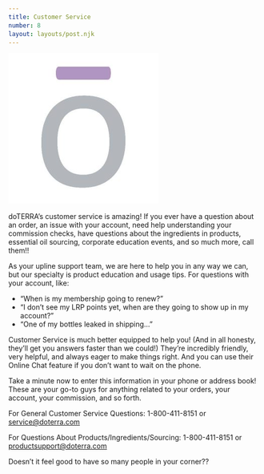 ```yaml
---
title: Customer Service
number: 8
layout: layouts/post.njk
---
```


<img src="/img/doterra-o.jpeg" alt="doTerra o" class="pull-right">

doTERRA’s customer service is amazing! If you ever have a question about an order, an issue with your account, need help understanding your commission checks, have questions about the ingredients in products, essential oil sourcing, corporate education events, and so much more, call them!!

As your upline support team, we are here to help you in any way we can, but our specialty is product education and usage tips. For questions with your account, like:

- “When is my membership going to renew?”
- “I don’t see my LRP points yet, when are they going to show up in my account?”
- “One of my bottles leaked in shipping…”

Customer Service is much better equipped to help you! (And in all honesty, they’ll get you answers faster than we could!) They’re incredibly friendly, very helpful, and always eager to make things right. And you can use their Online Chat feature if you don’t want to wait on the phone.

Take a minute now to enter this information in your phone or address book! These are your go-to guys for anything related to your orders, your account, your commission, and so forth.

For General Customer Service Questions: 1-800-411-8151 or service@doterra.com

For Questions About Products/Ingredients/Sourcing: 1-800-411-8151 or productsupport@doterra.com

Doesn’t it feel good to have so many people in your corner??
